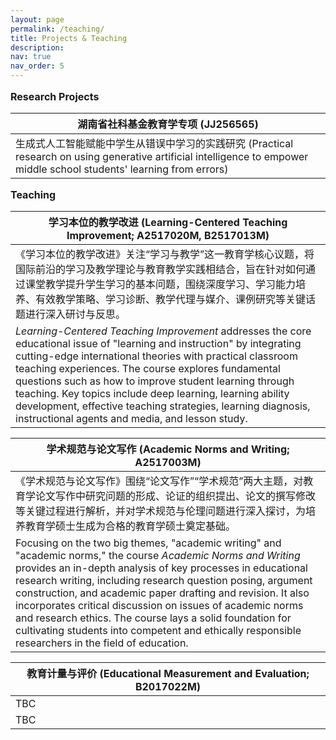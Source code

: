 ```yaml
---
layout: page
permalink: /teaching/
title: Projects & Teaching
description: 
nav: true
nav_order: 5
---
```


<p style="font-size: 16px;"><b>Research Projects</b></p>
<table>
 <thead>
  <tr>
     <th>湖南省社科基金教育学专项 (JJ256565)</th>
  </tr>
 <tbody>
  <tr>
     <td>生成式人工智能赋能中学生从错误中学习的实践研究 (Practical research on using generative artificial intelligence to empower middle school students' learning from errors)</td>
  </tr>
 </tbody>
</table>

<p style="font-size: 16px;"><b>Teaching</b></p>
<table>
 <thead>
  <tr>
     <th>学习本位的教学改进 (Learning-Centered Teaching Improvement; A2517020M, B2517013M)</th>
  </tr>
 <tbody>
  <tr>
     <td>《学习本位的教学改进》关注“学习与教学”这一教育学核心议题，将国际前沿的学习及教学理论与教育教学实践相结合，旨在针对如何通过课堂教学提升学生学习的基本问题，围绕深度学习、学习能力培养、有效教学策略、学习诊断、教学代理与媒介、课例研究等关键话题进行深入研讨与反思。</td>
  </tr>
  <tr>
     <td><i>Learning-Centered Teaching Improvement</i> addresses the core educational issue of "learning and instruction" by integrating cutting-edge international theories with practical classroom teaching experiences. The course explores fundamental questions such as how to improve student learning through teaching. Key topics include deep learning, learning ability development, effective teaching strategies, learning diagnosis, instructional agents and media, and lesson study.</td>
  </tr>
 </tbody>
</table>

<table>
 <thead>
  <tr>
     <th>学术规范与论文写作 (Academic Norms and Writing; A2517003M)</th>
  </tr>
 <tbody>
  <tr>
     <td>《学术规范与论文写作》围绕“论文写作”“学术规范”两大主题，对教育学论文写作中研究问题的形成、论证的组织提出、论文的撰写修改等关键过程进行解析，并对学术规范与伦理问题进行深入探讨，为培养教育学硕士生成为合格的教育学硕士奠定基础。</td>
  </tr>
  <tr>
     <td>Focusing on the two big themes, "academic writing" and "academic norms," the course <i>Academic Norms and Writing</i> provides an in-depth analysis of key processes in educational research writing, including research question posing, argument construction, and academic paper drafting and revision. It also incorporates critical discussion on issues of academic norms and research ethics. The course lays a solid foundation for cultivating students into competent and ethically responsible researchers in the field of education.</td>
  </tr>
 </tbody>
</table>

<table>
 <thead>
  <tr>
     <th>教育计量与评价 (Educational Measurement and Evaluation; B2017022M)</th>
  </tr>
 <tbody>
  <tr>
     <td>TBC</td>
  </tr>
  <tr>
     <td>TBC</td>
  </tr>
 </tbody>
</table>